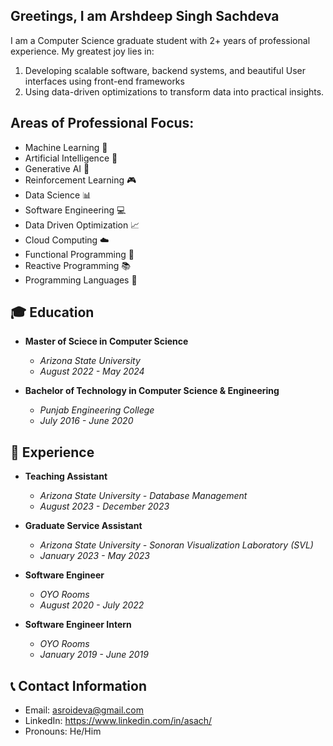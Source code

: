 ## Greetings, I am Arshdeep Singh Sachdeva

I am a Computer Science graduate student with 2+ years of professional experience. My greatest joy lies in:
1. Developing scalable software, backend systems, and beautiful User interfaces using front-end frameworks
2. Using data-driven optimizations to transform data into practical insights.

## Areas of Professional Focus:
- Machine Learning 🤖
- Artificial Intelligence 🧠
- Generative AI 🎨
- Reinforcement Learning 🎮
- Data Science 📊
- Software Engineering 💻
- Data Driven Optimization 📈
- Cloud Computing ☁️
- Functional Programming 🌟
- Reactive Programming 📚
- Programming Languages 🚀

## 🎓 Education
- **Master of Sciece in Computer Science**
  - *Arizona State University*
  - *August 2022 - May 2024*

- **Bachelor of Technology in Computer Science & Engineering**
  - *Punjab Engineering College*
  - *July 2016 - June 2020*

## 💼 Experience
- **Teaching Assistant**
  - *Arizona State University - Database Management*
  - *August 2023 - December 2023*

- **Graduate Service Assistant**
  - *Arizona State University - Sonoran Visualization Laboratory (SVL)*
  - *January 2023 - May 2023*
  
- **Software Engineer**
  - *OYO Rooms*
  - *August 2020 - July 2022*

- **Software Engineer Intern**
  - *OYO Rooms*
  - *January 2019 - June 2019*

## 📞 Contact Information
  - Email: asroideva@gmail.com
  - LinkedIn: https://www.linkedin.com/in/asach/
  - Pronouns: He/Him

<!--
**ArshdeepSingh98/ArshdeepSingh98** is a ✨ _special_ ✨ repository because its `README.md` (this file) appears on your GitHub profile.
-->
